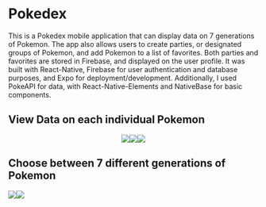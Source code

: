 # Pokedex
This is a Pokedex mobile application that can display data on 7 generations of Pokemon. The app also allows users to create parties, or designated groups of Pokemon, and add Pokemon to a list of favorites. Both parties and favorites are stored in Firebase, and displayed on the user profile. It was built with React-Native, Firebase for user authentication and database purposes, and Expo for deployment/development. Additionally, I used PokeAPI for data, with React-Native-Elements and NativeBase for basic components.

## View Data on each individual Pokemon
<div style="display: flex;justify-content: center;">
  <img src="https://i.imgflip.com/4deg40.gif"/>
  <img src="https://i.imgflip.com/4delac.gif"/>
  <img src="https://i.imgflip.com/4dem0x.gif"/>
</div>

## Choose between 7 different generations of Pokemon
<div style="display: flex;">
  <img src="https://i.imgflip.com/4deemz.gif"/>
  <img src="https://i.imgflip.com/4def2r.gif"/>
</div>
